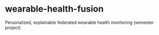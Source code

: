 # wearable-health-fusion
Personalized, explainable federated wearable health monitoring (semester project)
